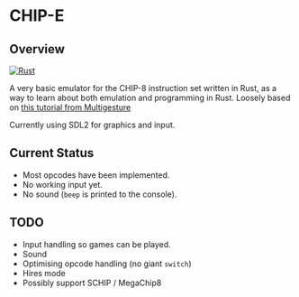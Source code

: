 # CHIP-E
## Overview
[![Rust](https://github.com/Bensuo/chip-e/actions/workflows/rust.yml/badge.svg?branch=main)](https://github.com/Bensuo/chip-e/actions/workflows/rust.yml)

A very basic emulator for the CHIP-8 instruction set written in Rust, as a way to learn about both emulation and programming in Rust. Loosely based on [this tutorial from Multigesture](https://multigesture.net/articles/how-to-write-an-emulator-chip-8-interpreter/)

Currently using SDL2 for graphics and input.

## Current Status

- Most opcodes have been implemented.
- No working input yet.
- No sound (`beep` is printed to the console).

## TODO

- Input handling so games can be played.
- Sound
- Optimising opcode handling (no giant `switch`)
- Hires mode
- Possibly support SCHIP / MegaChip8
